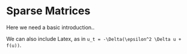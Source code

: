 # Sparse Matrices

Here we need a basic introduction..

We can also include Latex, as in ``u_t = -\Delta(\epsilon^2 \Delta u + f(u))``.


